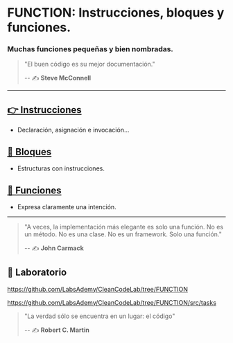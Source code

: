 # FUNCTION: Instrucciones, bloques y funciones.

### Muchas funciones pequeñas y bien nombradas.

> "El buen código es su mejor documentación."
>
> -- ✍️ **Steve McConnell**

---

## [👉 Instrucciones](https://github.com/BitAdemy/CleanCode/tree/FUNCTION/1-instructions.md)

- Declaración, asignación e invocación...

## [📜 Bloques](https://github.com/BitAdemy/CleanCode/tree/FUNCTION/2-blocks.md)

- Estructuras con instrucciones.

## [🧩 Funciones](https://github.com/BitAdemy/CleanCode/tree/FUNCTION/3-functions.md)

- Expresa claramente una intención.

---

> "A veces, la implementación más elegante es solo una función. No es un método. No es una clase. No es un framework. Solo una función."
>
> -- ✍️ **John Carmack**


## 📝 Laboratorio

https://github.com/LabsAdemy/CleanCodeLab/tree/FUNCTION

https://github.com/LabsAdemy/CleanCodeLab/tree/FUNCTION/src/tasks

> "La verdad sólo se encuentra en un lugar: el código"
>
> -- ✍️ **Robert C. Martin**